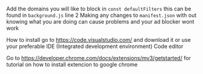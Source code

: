 Add the domains you will like to block in `const defaultFilters` this can be found in `background.js` line 2 
Making any changes to `manifest.json` with out knowing what you are doing can cause problems and your ad blocker wont work
 
 How to install go to https://code.visualstudio.com/ and download it or use your preferable IDE (Integrated development environment) Code editor
 
 Go to https://developer.chrome.com/docs/extensions/mv3/getstarted/ for tutorial on how to install extencion to google chrome
